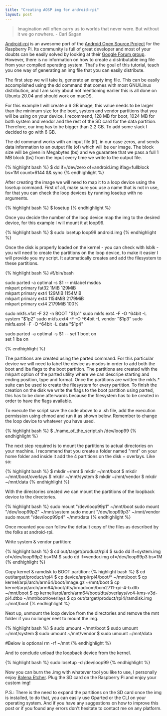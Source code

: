 ```yaml
---
title: "Creating AOSP img for android-rpi"
layout: post
---
```


> Imagination will often carry us to worlds that never were. But without it we go nowhere. - Carl Sagan

[Android-rpi](https://github.com/android-rpi) is an awesome port of the [Android
Open Source Project](https://source.android.com/) for the Raspberry Pi. Its community is full of great 
developer and most of your doubts can be easily solved by looking at their 
[Google Forum group](https://groups.google.com/forum/m/#!forum/android-rpi).
However, there is no information on how to create a
distributable img file from your compiled operating system. That's the goal of
this tutorial, teach you one way of generating an img file that you can easily
distribute.

The first step we will take is, generate an empty img file. This can be easily accomplished using 
the dd command that comes with most GNU/Linux distribution, and I am sorry about not mentioning earlier
this is all done on Ubuntu 20.04 and should work on macOS.

For this example I will create a 6 GB image, this value needs to be larger than the minimum size for
the boot, system and vendor partitions that you will be using on your device. I recommend, 128 MB for
boot, 1024 MB for both system and vendor and the rest of the SD card for the data partition. Therefore,
our img has to be bigger than 2.2 GB. To add some slack I decided to go with 6 GB.

The dd command works with an input file (if), in our case zeros, and sends data information to an
output file (of) which will be our image. The block size will be given in Megabytes (bs) and we
guarantee that we pass a full 1 MB block (bs) from the input every time we write to the output file.

{% highlight bash %}
$ dd if=/dev/zero of=android.img iflag=fullblock bs=1M count=6144 && sync
{% endhighlight %}

After creating the image we will need to map it to a loop device using the losetup command. First of
all, make sure you use a name that is not in use, for that you can check the loop devices by running
losetup with no arguments.

{% highlight bash %}
$ losetup
{% endhighlight %}

Once you decide the number of the loop device map the img to the desired device, for this example
I will mount it at loop99.

{% highlight bash %}
$ sudo losetup loop99 android.img
{% endhighlight %}

Once the disk is properly loaded on the kernel - you can check with lsblk - you will need to create
the partitions on the loop device, to make it easier I will provide you my script. It automatically
creates and add the filesystem to these partitions.

{% highlight bash %}
#!/bin/bash

sudo parted -a optimal -s $1 -- mklabel msdos \
    mkpart primary fat32 1MiB 129MiB  \
    mkpart primary ext4 129MiB 1154MiB \
    mkpart primary ext4 1154MiB 2179MiB \
    mkpart primary ext4 2179MiB 100%

sudo mkfs.vfat -F 32 -n BOOT "$1p1"
sudo mkfs.ext4 -F -O ^64bit -L system "$1p2"
sudo mkfs.ext4 -F -O ^64bit -L vendor "$1p3"
sudo mkfs.ext4 -F -O ^64bit -L data "$1p4"

sudo parted -a optimal -s $1 -- set 1 boot on \
    set 1 lba on

{% endhighlight %}

The partitions are created using the parted command. For this particular device we will need to
label the device as msdos in order to add both the boot and lba flags to the boot partition. The
partitions are created with the mkpart option of the parted utility where we can descripe starting
and ending position, type and format. Once the partitions are written the mkfs.* suite can be used
to create the filesystem for every partition. To finish the creation on the disk we write the flags
to the boot partition using parted, this has to be done afterwards because the filesystem has to be
created in order to have the flags available.

To execute the script save the code above to a .sh file, add the execution permission using chmod and
run it as shown below. Remember to change the loop device to whatever you have used.

{% highlight bash %}
$ ./name_of_the_script.sh /dev/loop99
{% endhighlight %}

The next step required is to mount the partitions to actual directories on your machine. I recommend
that you create a folder named "mnt" on your home folder and inside it add the 4 partitions on the
disk + overlays. Like so:

{% highlight bash %}
$ mkdir ~/mnt
$ mkdir ~/mnt/boot
$ mkdir ~/mnt/boot/overlays
$ mkdir ~/mnt/system
$ mkdir ~/mnt/vendor
$ mkdir ~/mnt/data
{% endhighlight %}

With the directories created we can mount the partitions of the loopback device to the directories.

{% highlight bash %}
sudo mount "/dev/loop99p1" ~/mnt/boot
sudo mount "/dev/loop99p2" ~/mnt/system
sudo mount "/dev/loop99p3" ~/mnt/vendor
sudo mount "/dev/loop99p4" ~/mnt/data
{% endhighlight %}

Once mounted you can follow the default copy of the files as described by the folks at
android-rpi.

Write system & vendor partition:

{% highlight bash %}
$ cd out/target/product/rpi4
$ sudo dd if=system.img of=/dev/loop99p2 bs=1M
$ sudo dd if=vendor.img of=/dev/loop99p3 bs=1M
{% endhighlight %}
  
Copy kernel & ramdisk to BOOT partition:
{% highlight bash %}
$ cd out/target/product/rpi4
$ cp device/arpi/rpi4/boot/* ~/mnt/boot
$ cp kernel/arpi/arch/arm64/boot/Image.gz ~/mnt/boot
$ cp kernel/arpi/arch/arm64/boot/dts/broadcom/bcm2711-rpi-4-b.dtb ~/mnt/boot
$ cp kernel/arpi/arch/arm64/boot/dts/overlays/vc4-kms-v3d-pi4.dtbo ~/mnt/boot/overlays
$ cp out/target/product/rpi4/ramdisk.img ~/mnt/boot
{% endhighlight %}

Next up, unmount the loop device from the directories and remove the mnt folder if you no longer
neet to mount the img.

{% highlight bash %}
$ sudo umount ~/mnt/boot
$ sudo umount ~/mnt/system
$ sudo umount ~/mnt/vendor
$ sudo umount ~/mnt/data

#Below is optional
rm -rf ~/mnt
{% endhighlight %}

And to conclude unload the loopback device from the kernel.

{% highlight bash %}
sudo losetup -d /dev/loop99
{% endhighlight %}

Now you can burn the .img with whatever tool you like to use, I personally enjoy [Balena Etcher](https://www.balena.io/etcher/). Plug
the SD card on the Raspberry Pi and enjoy your custom img!

P.S.: There is the need to expand the partitions on the SD card once the img is
installed, to do that, you can easily use Gparted or the CLI on your operating
system. And if you have any suggestions on how to improve this post or if you
found any errors don't hesitate to contact me on any platform.
